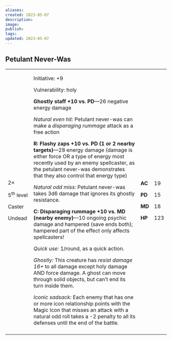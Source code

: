 ```yaml
---
aliases: 
created: 2023-05-07
description: 
image: 
publish: 
tags: 
updated: 2023-05-07
---
```


## Petulant Never-Was

<table>
<colgroup>
<col style="width: 16%" />
<col style="width: 71%" />
<col style="width: 5%" />
<col style="width: 6%" />
</colgroup>
<tbody>
<tr class="odd">
<td><p>2×</p>
<p>5<sup>th</sup> level</p>
<p>Caster</p>
<p>Undead</p></td>
<td><p>Initiative: +9</p>
<p>Vulnerability: holy</p>
<p><strong>Ghostly staff +10 vs. PD</strong>—26 negative energy
damage</p>
<p><em>Natural even hit:</em> Petulant never-was can make a
<em>disparaging rummage</em> attack as a free action</p>
<p><strong>R: Flashy zaps +10 vs. PD (1 or 2 nearby targets)</strong>—28
energy damage (damage is either force OR a type of energy most recently
used by an enemy spellcaster, as the petulant never-was demonstrates
that they also control that energy type)</p>
<p><em>Natural odd miss:</em> Petulant never-was takes 3d6 damage that
ignores its ghostly resistance.</p>
<p><strong>C: Disparaging rummage +10 vs. MD (nearby enemy)</strong>—10
ongoing psychic damage and hampered (save ends both); hampered part of
the effect only affects spellcasters!</p>
<p><em>Quick use:</em> 1/round, as a quick action.</p>
<p><em>Ghostly:</em> This creature has <em>resist damage 16+</em> to all
damage except holy damage AND force damage. A ghost can move through
solid objects, but can’t end its turn inside them.</p>
<p><em>Iconic sadsack:</em> Each enemy that has one or more icon
relationship points with the Magic Icon that misses an attack with a
natural odd roll takes a -2 penalty to all its defenses until the end of
the battle.</p></td>
<td><p><strong>AC</strong></p>
<p><strong>PD</strong></p>
<p><strong>MD</strong></p>
<p><strong>HP</strong></p></td>
<td><p>19</p>
<p>15</p>
<p>18</p>
<p>123</p></td>
</tr>
<tr class="even">
<td></td>
<td></td>
<td></td>
<td></td>
</tr>
</tbody>
</table>

